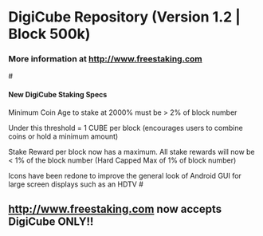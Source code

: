 # DigiCube Repository (Version 1.2 | Block 500k)
### More information at http://www.freestaking.com
#  
#### New DigiCube Staking Specs

Minimum Coin Age to stake at 2000% must be > 2% of block number

Under this threshold = 1 CUBE per block (encourages users to combine coins or hold a minimum amount)

Stake Reward per block now has a maximum. All stake rewards will now be < 1% of the block number (Hard Capped Max of 1% of block number)

Icons have been redone to improve the general look of Android GUI for large screen displays such as an HDTV
#  
## http://www.freestaking.com now accepts DigiCube ONLY!!
